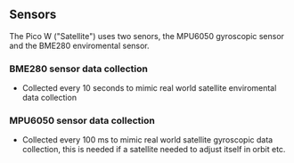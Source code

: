 ## Sensors
The Pico W ("Satellite") uses two senors, the MPU6050 gyroscopic sensor and the BME280 enviromental sensor.
### BME280 sensor data collection
- Collected every 10 seconds to mimic real world satellite enviromental data collection
### MPU6050 sensor data collection
- Collected every 100 ms to mimic real world satellite gyroscopic data collection, this is needed if a satellite needed to adjust itself in orbit etc.
